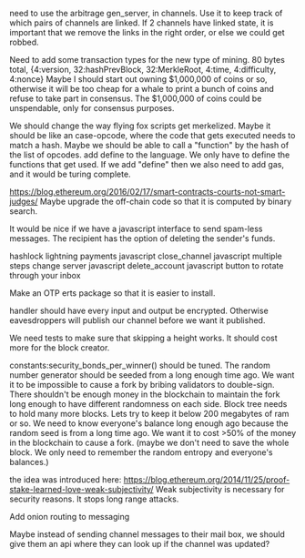 need to use the arbitrage gen_server, in channels.
Use it to keep track of which pairs of channels are linked.
If 2 channels have linked state, it is important that we remove the links in the right order, or else we could get robbed.

Need to add some transaction types for the new type of mining.
80 bytes total, {4:version, 32:hashPrevBlock, 32:MerkleRoot, 4:time, 4:difficulty, 4:nonce}
Maybe I should start out owning $1,000,000 of coins or so, otherwise it will be too cheap for a whale to print a bunch of coins and refuse to take part in consensus. The $1,000,000 of coins could be unspendable, only for consensus purposes.

We should change the way flying fox scripts get merkelized. Maybe it should be like an case-opcode, where the code that gets executed needs to match a hash.
Maybe we should be able to call a "function" by the hash of the list of opcodes. add define to the language. We only have to define the functions that get used. If we add "define" then we also need to add gas, and it would be turing complete.


https://blog.ethereum.org/2016/02/17/smart-contracts-courts-not-smart-judges/
Maybe upgrade the off-chain code so that it is computed by binary search.

It would be nice if we have a javascript interface to send spam-less messages. The recipient has the option of deleting the sender's funds.

hashlock lightning payments javascript
close_channel javascript multiple steps
change server javascript
delete_account javascript
button to rotate through your inbox

Make an OTP erts package so that it is easier to install.

handler should have every input and output be encrypted. Otherwise eavesdroppers will publish our channel before we want it published.

We need tests to make sure that skipping a height works. It should cost more for the block creator.

constants:security_bonds_per_winner() should be tuned. The random number generator should be seeded from a long enough time ago.
We want it to be impossible to cause a fork by bribing validators to double-sign. There shouldn't be enough money in the blockchain to maintain the fork long enough to have different randomness on each side.
Block tree needs to hold many more blocks. Lets try to keep it below 200 megabytes of ram or so. We need to know everyone's balance long enough ago because the random seed is from a long time ago. We want it to cost >50% of the money in the blockchain to cause a fork. (maybe we don't need to save the whole block. We only need to remember the random entropy and everyone's balances.)


the idea was introduced here: https://blog.ethereum.org/2014/11/25/proof-stake-learned-love-weak-subjectivity/
Weak subjectivity is necessary for security reasons. It stops long range attacks.

Add onion routing to messaging

Maybe instead of sending channel messages to their mail box, we should give them an api where they can look up if the channel was updated?

